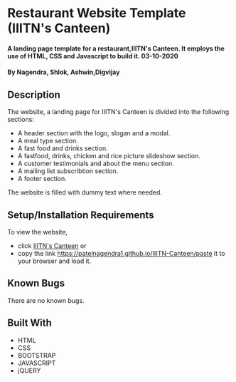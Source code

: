 
# Restaurant Website Template (IIITN's Canteen)

#### A landing page template for a restaurant,IIITN's Canteen. It employs the use of HTML, CSS and Javascript to build it. 03-10-2020

#### By Nagendra, Shlok, Ashwin,Digvijay

## Description
The website, a landing page for IIITN's Canteen is divided into the following sections:

* A header section with the logo, slogan and a modal.
* A meal type section.
* A fast food and drinks section.
* A fastfood, drinks, chicken and rice picture slideshow section.
* A customer testimonials and about the menu section.
* A mailing list subscribtion section.
* A footer section.

The website is filled with dummy text where needed. 


## Setup/Installation Requirements

To view the website, 
* click [IIITN's Canteen](https://patelnagendra1.github.io/IIITN-Canteen/)
or 
* copy the link https://patelnagendra1.github.io/IIITN-Canteen/paste it to your browser and load it.  


## Known Bugs

There are no known bugs.

## Built With

* HTML
* CSS
* BOOTSTRAP
* JAVASCRIPT
* jQUERY





